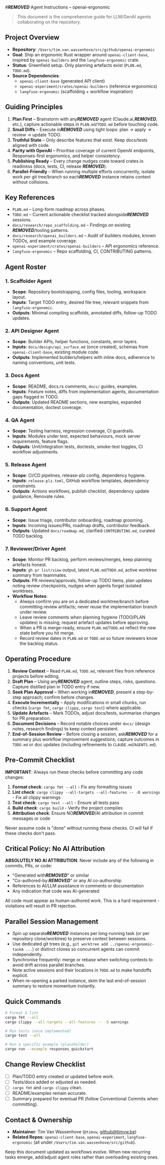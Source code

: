 #***REMOVED*** Agent Instructions – openai-ergonomic

> This document is the comprehensive guide for LLM/GenAI agents collaborating on the repository.

## Project Overview
- **Repository**: `/Users/tim.van.wassenhove/src/github/openai-ergonomic`
- **Goal**: Ship an ergonomic Rust wrapper around `openai-client-base`, inspired by `openai-builders` and the `langfuse-ergonomic` crate.
- **Status**: Greenfield setup. Only planning artefacts exist (`PLAN.md`, `TODO.md`).
- **Source Dependencies**:
  - `openai-client-base` (generated API client)
  - `openai-experiment/crates/openai-builders` (reference ergonomics)
  - `langfuse-ergonomic` (scaffolding + workflow inspiration)

## Guiding Principles
1. **Plan First** – Brainstorm with any***REMOVED*** agent (Claude.ai,***REMOVED***, etc.), capture actionable steps in `PLAN.md`/`TODO.md` before touching code.
2. **Small Diffs** – Execute in***REMOVED*** using tight loops: plan → apply → review → update TODO.
3. **Truthful State** – Only describe features that exist. Keep docs/tests aligned with code.
4. **Parity with OpenAI** – Prioritise coverage of current OpenAI endpoints, Responses-first ergonomics, and helper consistency.
5. **Publishing Ready** – Every change nudges crate toward crates.io readiness (docs, tests, CI, release ***REMOVED***).
6. **Parallel-Friendly** – When running multiple efforts concurrently, isolate work per git tree/branch so each***REMOVED*** instance retains context without collisions.

## Key References
- `PLAN.md` – Long-form roadmap across phases.
- `TODO.md` – Current actionable checklist tracked alongside***REMOVED*** sessions.
- `docs/research/repo_scaffolding.md` – Findings on existing ***REMOVED***/tooling patterns.
- `docs/research/openai_builders.md` – Audit of builders modules, known TODOs, and example coverage.
- `openai-experiment/crates/openai-builders` – API ergonomics reference.
- `langfuse-ergonomic` – Repo scaffolding, CI, CONTRIBUTING patterns.

## Agent Roster

### 1. Scaffolder Agent
- **Scope**: Repository bootstrapping, config files, tooling, workspace layout.
- **Inputs**: Target TODO entry, desired file tree, relevant snippets from `langfuse-ergonomic`.
- **Outputs**: Minimal compiling scaffolds, annotated diffs, follow-up TODO updates.

### 2. API Designer Agent
- **Scope**: Builder APIs, helper functions, constants, error layers.
- **Inputs**: `docs/design/api_surface.md` (once created), schemas from `openai-client-base`, existing module code.
- **Outputs**: Implemented builders/helpers with inline docs, adherence to naming conventions, unit tests.

### 3. Docs Agent
- **Scope**: README, docs.rs comments, `docs/` guides, examples.
- **Inputs**: Feature notes, diffs from implementation agents, documentation gaps flagged in TODO.
- **Outputs**: Updated README sections, new examples, expanded documentation, doctest coverage.

### 4. QA Agent
- **Scope**: Testing harness, regression coverage, CI guardrails.
- **Inputs**: Modules under test, expected behaviours, mock server requirements, feature flags.
- **Outputs**: Unit/integration tests, doctests, smoke-test toggles, CI workflow adjustments.

### 5. Release Agent
- **Scope**: CI/CD pipelines, release-plz config, dependency hygiene.
- **Inputs**: `release-plz.toml`, GitHub workflow templates, dependency constraints.
- **Outputs**: Actions workflows, publish checklist, dependency update guidance, Renovate rules.

### 6. Support Agent
- **Scope**: Issue triage, contributor onboarding, roadmap grooming.
- **Inputs**: Incoming issues/PRs, roadmap drafts, contributor feedback.
- **Outputs**: Updated `docs/roadmap.md`, clarified `CONTRIBUTING.md`, curated TODO backlog.

### 7. Reviewer/Driver Agent
- **Scope**: Monitor PR backlog, perform reviews/merges, keep planning artefacts honest.
- **Inputs**: `gh pr list/view` output, latest `PLAN.md`/`TODO.md`, active worktree summary from teammates.
- **Outputs**: PR reviews/approvals, follow-up TODO items, plan updates noting review checkpoints, nudges when agents forget isolated worktrees.
- **Workflow Notes**:
  - Always confirm you are on a dedicated worktree/branch before committing review artifacts; never reuse the implementation branch under review.
  - Leave review comments when planning hygiene (TODO/PLAN updates) is missing; request artefact updates before approving.
  - When a PR is merge-ready, ensure `PLAN.md`/`TODO.md` reflect the new state before you hit merge.
  - Record review dates in `PLAN.md` or `TODO.md` so future reviewers know the backlog status.

## Operating Procedure
1. **Review Context** – Read `PLAN.md`, `TODO.md`, relevant files from reference projects before editing.
2. **Draft Plan** – Using any***REMOVED*** agent, outline steps, risks, questions. Capture distilled plan in TODO entry if new.
3. **Seek Plan Approval** – When working in***REMOVED***, present a step-by-step approach; confirm before changes.
4. **Execute Incrementally** – Apply modifications in small chunks, run checks (`cargo fmt`, `cargo clippy`, `cargo test`) where applicable.
5. **Update Artefacts** – Mark TODOs, adjust docs/tests, summarise changes for PR preparation.
6. **Document Decisions** – Record notable choices under `docs/` (design notes, research findings) to keep context persistent.
7. **End-of-Session Review** – Before closing a session, ask***REMOVED*** for a summary plus workflow improvement suggestions; capture outcomes in `TODO.md` or doc updates (including refinements to `CLAUDE.md`/`AGENTS.md`).

## Pre-Commit Checklist
**IMPORTANT**: Always run these checks before committing any code changes:
1. **Format check**: `cargo fmt --all` - Fix any formatting issues
2. **Lint check**: `cargo clippy --all-targets --all-features -- -D warnings` - Fix all clippy warnings
3. **Test check**: `cargo test --all` - Ensure all tests pass
4. **Build check**: `cargo build` - Verify the project compiles
5. **Attribution check**: Ensure NO***REMOVED***/AI attribution in commit messages or code

Never assume code is "done" without running these checks. CI will fail if these checks don't pass.

## Critical Policy: No AI Attribution
**ABSOLUTELY NO AI ATTRIBUTION**: Never include any of the following in commits, PRs, or code:
- "Generated with***REMOVED***" or similar
- "Co-authored-by:***REMOVED***" or any AI co-authorship
- References to AI/LLM assistance in comments or documentation
- Any indication that code was AI-generated

All code must appear as human-authored work. This is a hard requirement - violations will result in PR rejection.

## Parallel Session Management
- Spin up separate***REMOVED*** instances per long-running task (or per repository clone/worktree) to preserve context between sessions.
- Use dedicated git trees (e.g., `git worktree add ../openai-ergonomic-taskA ...`) or distinct clones so concurrent agents can commit independently.
- Synchronise frequently: merge or rebase when switching contexts to avoid drift across parallel branches.
- Note active sessions and their locations in `TODO.md` to make handoffs explicit.
- When re-opening a parked instance, skim the last end-of-session summary to restore momentum instantly.

## Quick Commands
```bash
# Format & lint
cargo fmt --all
cargo clippy --all-targets --all-features -- -D warnings

# Run tests (once implemented)
cargo test --all

# Run a specific example (placeholder)
cargo run --example responses_quickstart
```

## Change Review Checklist
- [ ] Plan/TODO entry created or updated before work.
- [ ] Tests/docs added or adjusted as needed.
- [ ] `cargo fmt` and `cargo clippy` clean.
- [ ] README/examples remain accurate.
- [ ] Summary prepared for eventual PR (follow Conventional Commits when committing).

## Contact & Ownership
- **Maintainer**: Tim Van Wassenhove (`@timvw`, github@timvw.be)
- **Related Repos**: `openai-client-base`, `openai-experiment`, `langfuse-ergonomic` (all under `/Users/tim.van.wassenhove/src/github`).

Keep this document updated as workflows evolve. When new recurring tasks emerge, add/adjust agent roles rather than overloading existing ones.
